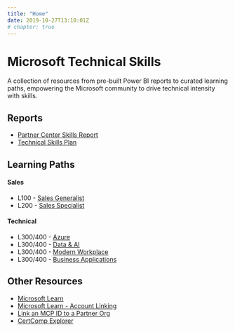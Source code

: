 ```yaml
---
title: "Home"
date: 2019-10-27T13:10:01Z
# chapter: true
---
```


# Microsoft Technical Skills

A collection of resources from pre-built Power BI reports to curated learning paths, empowering the Microsoft community to drive technical intensity with skills. 

## Reports
* [Partner Center Skills Report](/reports/skills-report/)
* [Technical Skills Plan](/reports/skills-plan/)

## Learning Paths
#### Sales
* L100 - [Sales Generalist](/learning-paths/sales-generalist/)
* L200 - [Sales Specialist](/learning-paths/sales-specialist/)

#### Technical
* L300/400 - [Azure](/learning-paths/azure/)
* L300/400 - [Data & AI](/learning-paths/data-ai/)
* L300/400 - [Modern Workplace](/learning-paths/modern-workplace/)
* L300/400 - [Business Applications](/learning-paths/business-applications/)

## Other Resources
* [Microsoft Learn](https://docs.microsoft.com/en-us/learn/browse/)
* [Microsoft Learn - Account Linking](http://aka.ms/mslearnaccountlinking)
* [Link an MCP ID to a Partner Org](https://support.microsoft.com/en-us/help/2966380/link-or-unlink-an-mcp-id-to-or-from-a-partner-organization)
* [CertComp Explorer](https://aka.ms/certcomp)